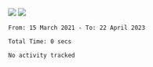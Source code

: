 <div>
  <img src="https://github-readme-stats.vercel.app/api?username=naporin0624&count_private=true&show_icons=true" />
  <img src="https://github-readme-stats.vercel.app/api/top-langs/?username=naporin0624&layout=compact&hide=css" />
  <!--START_SECTION:waka-->

```text
From: 15 March 2021 - To: 22 April 2023

Total Time: 0 secs

No activity tracked
```

<!--END_SECTION:waka-->
  
  <!--START_SECTION:lapras-card-->
<!--END_SECTION:lapras-card-->
</div>
